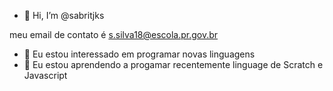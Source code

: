 - 👋 Hi, I’m @sabritjks

meu email de contato é s.silva18@escola.pr.gov.br
- 👀 Eu estou interessado em programar novas linguagens
- 🌱 Eu estou aprendendo a progamar recentemente linguage de Scratch e Javascript




